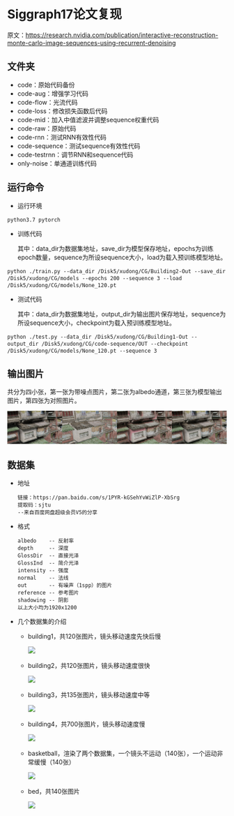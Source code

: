 # Siggraph17论文复现

原文：https://research.nvidia.com/publication/interactive-reconstruction-monte-carlo-image-sequences-using-recurrent-denoising

## 文件夹

- code：原始代码备份
- code-aug：增强学习代码
- code-flow：光流代码
- code-loss：修改损失函数后代码
- code-mid：加入中值滤波并调整sequence权重代码
- code-raw：原始代码
- code-rnn：测试RNN有效性代码
- code-sequence：测试sequence有效性代码
- code-testrnn：调节RNN和sequence代码
- only-noise：单通道训练代码



## 运行命令

- 运行环境

```
python3.7 pytorch
```

- 训练代码

  其中：data_dir为数据集地址，save_dir为模型保存地址，epochs为训练epoch数量，sequence为所设sequence大小，load为载入预训练模型地址。

```
python ./train.py --data_dir /Disk5/xudong/CG/Building2-Out --save_dir /Disk5/xudong/CG/models --epochs 200 --sequence 3 --load /Disk5/xudong/CG/models/None_120.pt
```

- 测试代码

  其中：data_dir为数据集地址，output_dir为输出图片保存地址，sequence为所设sequence大小，checkpoint为载入预训练模型地址。

```
python ./test.py --data_dir /Disk5/xudong/CG/Building1-Out --output_dir /Disk5/xudong/CG/code-sequence/OUT --checkpoint /Disk5/xudong/CG/models/None_120.pt --sequence 3
```



## 输出图片

共分为四小张，第一张为带噪点图片，第二张为albedo通道，第三张为模型输出图片，第四张为对照图片。


![](./figures/demo.jpg)



## 数据集

* 地址

  ```
  链接：https://pan.baidu.com/s/1PYR-kGSehYvWiZlP-XbSrg 
  提取码：sjtu 
  --来自百度网盘超级会员V5的分享
  ```

* 格式

  ```
  albedo    -- 反射率
  depth     -- 深度
  GlossDir  -- 直接光泽
  GlossInd  -- 简介光泽
  intensity -- 强度
  normal    -- 法线
  out       -- 有噪声（1spp）的图片
  reference -- 参考图片
  shadowing -- 阴影
  以上大小均为1920x1200
  ```

* 几个数据集的介绍

  * building1，共120张图片，镜头移动速度先快后慢

    ![](./figures/building1.png)

  * building2，共120张图片，镜头移动速度很快

    ![](./figures/building2.png)

  * building3，共135张图片，镜头移动速度中等

    ![](./figures/building3.png)

  * building4，共700张图片，镜头移动速度慢

    ![](./figures/building4.png)

  * basketball，渲染了两个数据集，一个镜头不运动（140张），一个运动非常缓慢（140张）

    ![](./figures/basketball.png)

  * bed，共140张图片

    ![](./figures/bed.png)

  
